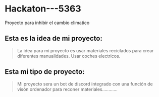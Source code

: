 # Hackaton---5363
Proyecto para inhibir el cambio climatico

## Esta es la idea de mi proyecto:
> La idea para mi proyecto es usar materiales reciclados para crear diferentes manualidades.
> Usar coches electricos.

## Esta mi tipo de proyecto:
> Mi proyecto sera un bot de discord integrado con una función de visón ordenador para reconer materiales............
